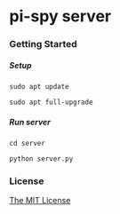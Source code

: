 # pi-spy server

### Getting Started

##### Setup
    sudo apt update
    
    sudo apt full-upgrade

##### Run server
    cd server

    python server.py
    
### License

[The MIT License](http://opensource.org/licenses/MIT)